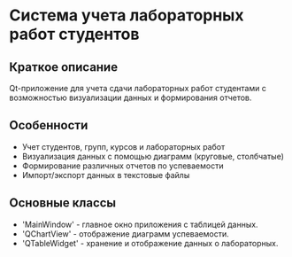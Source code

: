 # Система учета лабораторных работ студентов

## Краткое описание  
Qt-приложение для учета сдачи лабораторных работ студентами с возможностью визуализации данных и формирования отчетов.

## Особенности
- Учет студентов, групп, курсов и лабораторных работ
- Визуализация данных с помощью диаграмм (круговые, столбчатые)
- Формирование различных отчетов по успеваемости
- Импорт/экспорт данных в текстовые файлы

## Основные классы
- 'MainWindow' - главное окно приложения с таблицей данных.
- 'QChartView' - отображение диаграмм успеваемости.
- 'QTableWidget' - хранение и отображение данных о лабораторных.

